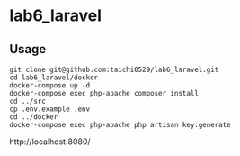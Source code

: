 # lab6_laravel

## Usage

```
git clone git@github.com:taichi0529/lab6_laravel.git
cd lab6_laravel/docker
docker-compose up -d
docker-compose exec php-apache composer install
cd ../src
cp .env.example .env
cd ../docker
docker-compose exec php-apache php artisan key:generate
```

http://localhost:8080/
